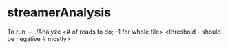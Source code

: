 # streamerAnalysis
To run -- ./Analyze <data file name> <PZ tau> <BLR constant> <# of reads to do; -1 for whole file> <ROOT output name> <threshold - should be negative # mostly>
